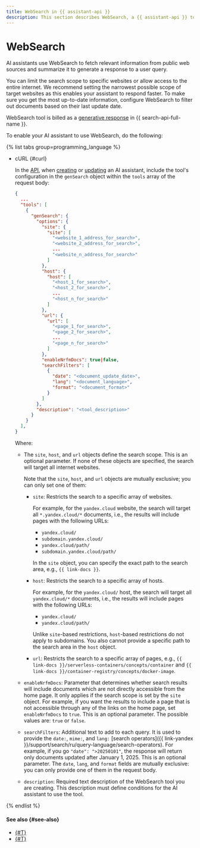 ```yaml
---
title: WebSearch in {{ assistant-api }}
description: This section describes WebSearch, a {{ assistant-api }} tool which enables you to create personalized assistants capable of generating responses based on information retrieved from the internet.
---
```


# WebSearch

AI assistants use WebSearch to fetch relevant information from public web sources and summarize it to generate a response to a user query.

You can limit the search scope to specific websites or allow access to the entire internet. We recommend setting the narrowest possible scope of target websites as this enables your assistant to respond faster. To make sure you get the most up-to-date information, configure WebSearch to filter out documents based on their last update date.

WebSearch tool is billed as a [generative response](../../../../search-api/pricing.md) in {{ search-api-full-name }}.

To enable your AI assistant to use WebSearch, do the following:

{% list tabs group=programming_language %}

- cURL {#curl}

  In the [API](../../api.md), when [creating](../../../assistants/api-ref/Assistant/create.md) or [updating](../../../assistants/api-ref/Assistant/update.md) an AI assistant, include the tool's configuration in the `genSearch` object within the `tools` array of the request body:

  ```json
  {
    ...
    "tools": [
      {
        "genSearch": {
          "options": {
            "site": {
              "site": [
                "<website_1_address_for_search>",
                "<website_2_address_for_search>",
                ...
                "<website_n_address_for_search>"
              ]
            },
            "host": {
              "host": [
                "<host_1_for_search>",
                "<host_2_for_search>",
                ...
                "<host_n_for_search>"
              ]
            },
            "url": {
              "url": [
                "<page_1_for_search>",
                "<page_2_for_search>",
                ...
                "<page_n_for_search>"
              ]
            },
            "enableNrfmDocs": true|false,
            "searchFilters": [
              {
                "date": "<document_update_date>",
                "lang": "<document_language>",
                "format": "<document_format>"
              }
            ]
          },
          "description": "<tool_description>"
        }
      }
    ],
  }
  ```

  Where:

  * The `site`, `host`, and `url` objects define the search scope. This is an optional parameter. If none of these objects are specified, the search will target all internet websites.
  
      Note that the `site`, `host`, and `url` objects are mutually exclusive; you can only set one of them:

      * `site`: Restricts the search to a specific array of websites.

          For example, for the `yandex.cloud` website, the search will target all `*.yandex.cloud/*` documents, i.e., the results will include pages with the following URLs:
          * `yandex.cloud/`
          * `subdomain.yandex.cloud/`
          * `yandex.cloud/path/`
          * `subdomain.yandex.cloud/path/`

          In the `site` object, you can specify the exact path to the search area, e.g., `{{ link-docs }}`.
      * `host`: Restricts the search to a specific array of hosts.

          For example, for the `yandex.cloud/` host, the search will target all `yandex.cloud/*` documents, i.e., the results will include pages with the following URLs:
          * `yandex.cloud/`
          * `yandex.cloud/path/`

          Unlike `site`-based restrictions, `host`-based restrictions do not apply to subdomains. You also cannot provide a specific path to the search area in the `host` object.
      * `url`: Restricts the search to a specific array of pages, e.g., `{{ link-docs }}/serverless-containers/concepts/container` and `{{ link-docs }}/container-registry/concepts/docker-image`.
  * `enableNrfmDocs`: Parameter that determines whether search results will include documents which are not directly accessible from the home page. It only applies if the search scope is set by the `site` object. For example, if you want the results to include a page that is not accessible through any of the links on the home page, set `enableNrfmDocs` to `true`. This is an optional parameter. The possible values are: `true` or `false`.
  * `searchFilters`: Additional text to add to each query. It is used to provide the `date:`, `mime:`, and `lang:` [search operators]({{ link-yandex }}/support/search/ru/query-language/search-operators). For example, if you go `"date": ">20250101"`, the response will return only documents updated after January 1, 2025. This is an optional parameter. The `date`, `lang`, and `format` fields are mutually exclusive: you can only provide one of them in the request body.
  * `description`: Required text description of the WebSearch tool you are creating. This description must define conditions for the AI assistant to use the tool.

{% endlist %}

#### See also {#see-also}

* [{#T}](../../../operations/assistant/create-with-websearch.md)
* [{#T}](./vector-store.md)